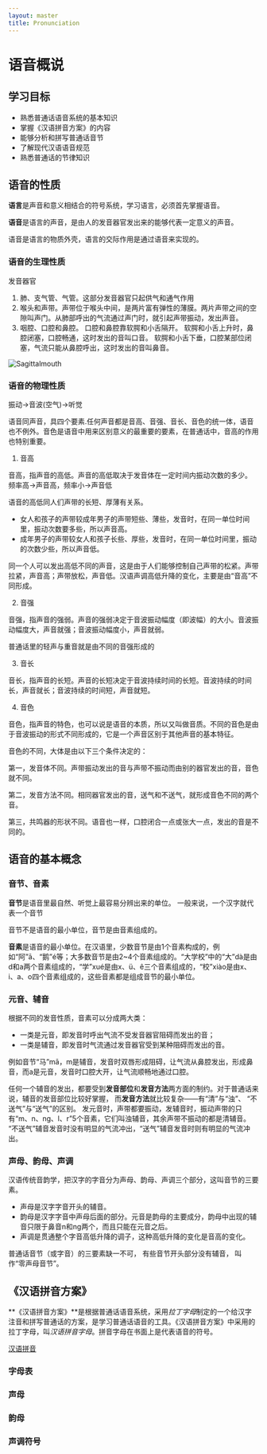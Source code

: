 ```yaml
---
layout: master
title: Pronunciation
---
```


# 语音概说

## 学习目标

- 熟悉普通话语音系统的基本知识
- 掌握《汉语拼音方案》的内容
- 能够分析和拼写普通话音节
- 了解现代汉语语音规范
- 熟悉普通话的节律知识

## 语音的性质

**语言**是声音和意义相结合的符号系统，学习语言，必须首先掌握语音。

**语音**是语言的声音，是由人的发音器官发出来的能够代表一定意义的声音。

语音是语言的物质外壳，语言的交际作用是通过语音来实现的。

### 语音的生理性质

发音器官

1. 肺、支气管、气管。这部分发音器官只起供气和通气作用
2. 喉头和声带。声带位于喉头中间，是两片富有弹性的薄膜。两片声带之间的空隙叫声门。从肺部呼出的气流通过声门时，就引起声带振动，发出声音。
3. 咽腔、口腔和鼻腔。
口腔和鼻腔靠软腭和小舌隔开。
软腭和小舌上升时，鼻腔闭塞，口腔畅通，这时发出的音叫口音。
软腭和小舌下垂，口腔某部位闭塞，气流只能从鼻腔呼出，这时发出的音叫鼻音。

![Sagittalmouth](http://upload.wikimedia.org/wikipedia/commons/2/20/Sagittalmouth.png)

### 语音的物理性质

振动->音波(空气)->听觉

语音同声音，具四个要素.任何声音都是音高、音强、音长、音色的统一体，语音也不例外。音色是语音中用来区别意义的最重要的要素，在普通话中，音高的作用也特别重要。

1. 音高

音高，指声音的高低。声音的高低取决于发音体在一定时间内振动次数的多少。
频率高->声音高，频率小->声音低

语音的高低同人们声带的长短、厚薄有关系。

- 女人和孩子的声带较成年男子的声带短些、薄些，发音时，在同一单位时间里，振动次数要多些，所以声音高。
- 成年男子的声带较女人和孩子长些、厚些，发音时，在同一单位时间里，振动的次数少些，所以声音低。

同一个人可以发出高低不同的声音，这是由于人们能够控制自己声带的松紧。声带拉紧，声音高；声带放松，声音低。汉语声调高低升降的变化，主要是由“音高”不同形成。

2. 音强

音强，指声音的强弱。声音的强弱决定于音波振动幅度（即波幅）的大小。音波振动幅度大，声音就强；音波振动幅度小，声音就弱。

普通话里的轻声与重音就是由不同的音强形成的

3. 音长

音长，指声音的长短。声音的长短决定于音波持续时间的长短。音波持续的时间长，声音就长；音波持续的时间短，声音就短。

4. 音色

音色，指声音的特色，也可以说是语音的本质，所以又叫做音质。不同的音色是由于音波振动的形式不同形成的，它是一个声音区别于其他声音的基本特征。

音色的不同，大体是由以下三个条件决定的：

第一，发音体不同。声带振动发出的音与声带不振动而由别的器官发出的音，音色就不同。

第二，发音方法不同。相同器官发出的音，送气和不送气，就形成音色不同的两个音。

第三，共鸣器的形状不同。语音也一样，口腔闭合一点或张大一点，发出的音是不同的。

## 语音的基本概念

### 音节、音素

**音节**是语音里最自然、听觉上最容易分辨出来的单位。  一般来说，一个汉字就代表一个音节

音节不是语音的最小单位，音节是由音素组成的。

**音素**是语音的最小单位。在汉语里，少数音节是由1个音素构成的，例如“阿”ā、“鹅”é等；大多数音节是由2~4个音素组成的。“大学校”中的“大”dà是由d和a两个音素组成的，“学”xué是由x、ü、ê三个音素组成的，“校”xiào是由x、i、a、o四个音素组成的，这些音素都是组成音节的最小单位。

### 元音、辅音

根据不同的发音性质，音素可以分成两大类：

- 一类是元音，即发音时呼出气流不受发音器官阻碍而发出的音；
- 一类是辅音，即发音时气流通过发音器官受到某种阻碍而发出的音。

例如音节“马”mā，m是辅音，发音时双唇形成阻碍，让气流从鼻腔发出，形成鼻音，而a是元音，发音时口腔大开，让气流顺畅地通过口腔。

任何一个辅音的发出，都要受到**发音部位**和**发音方法**两方面的制约。对于普通话来说，辅音的发音部位比较好掌握，  而**发音方法**就比较复杂——有“清”与“浊”、  “不送气”与“送气”的区别。 发元音时，声带都要振动，发辅音时，振动声带的只有“m、n、ng、l、r”5个音素，它们叫浊辅音，其余声带不振动的都是清辅音。  “不送气”辅音发音时没有明显的气流冲出，“送气”辅音发音时则有明显的气流冲出。

### 声母、韵母、声调

汉语传统音韵学，把汉字的字音分为声母、韵母、声调三个部分，这叫音节的三要素。

- 声母是汉字字音开头的辅音。
- 韵母是汉字字音中声母后面的部分。元音是韵母的主要成分，韵母中出现的辅音只限于鼻音n和ng两个，而且只能在元音之后。
- 声调是贯通整个字音高低升降的调子，这种高低升降的变化是音高的变化。

普通话音节（或字音）的三要素缺一不可， 有些音节开头部分没有辅音， 叫作“零声母音节”。

## 《汉语拼音方案》

**《汉语拼音方案》**是根据普通话语音系统，采用*拉丁字母*制定的一个给汉字注音和拼写普通话的方案，是学习普通话语音的工具。《汉语拼音方案》中采用的拉丁字母，叫*汉语拼音字母*。拼音字母在书面上是代表语音的符号。

[汉语拼音](http://zh.wikipedia.org/wiki/%E6%B1%89%E8%AF%AD%E6%8B%BC%E9%9F%B3%E6%96%B9%E6%A1%88)

### 字母表 

### 声母

### 韵母

### 声调符号